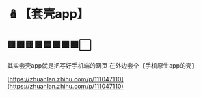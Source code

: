 # 🪆【套壳app】

## 🟥🟧🟨🟩🟦🟪🟫⬛⬜

其实套壳app就是把写好手机端的网页 在外边套个【手机原生app的壳】  

[https://zhuanlan.zhihu.com/p/111047110](https://zhuanlan.zhihu.com/p/111047110)

